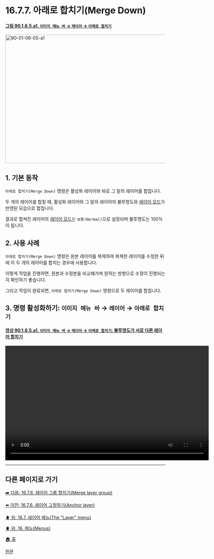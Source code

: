 # 16.7.7. 아래로 합치기(Merge Down)

<a id="90-01-06-05-a1"></a>

#### [그림 90.1.6.5.a1. `이미지 메뉴 바` → `레이어` → `아래로 합치기`](./90-01-06-05-merge_down.md#90-01-06-05-a1)
<img width="849" height="404" alt="90-01-06-05-a1" src="https://github.com/user-attachments/assets/969b97ae-081f-4589-91ce-e2cc9538ed51" />

<a id="16-07-07-s1"></a>

## 1. 기본 동작
`아래로 합치기(Merge Down)` 명령은 활성화 레이어와 바로 그 밑의 레이어를 합칩니다.

두 개의 레이어를 합칠 때, 활성화 레이어와 그 밑의 레이어의 불투명도와 [레이어 모드](./08-02-00-layer_modes.md)가 반영된 모습으로 합칩니다.

결과로 합쳐진 레이어의 [레이어 모드](./08-02-00-layer_modes.md)는 `보통(Normal)`으로 설정되며 불투명도는 100%이 됩니다.

<a id="16-07-07-s2"></a>

## 2. 사용 사례
`아래로 합치기(Merge Down)` 명령은 원본 레이어를 복제하여 복제한 레이어를 수정한 뒤에 이 두 개의 레이어를 합치는 경우에 사용합니다.

이렇게 작업을 진행하면, 원본과 수정본을 비교해가며 원하는 방향으로 수정이 진행되는지 확인하기 좋습니다.

그리고 작업이 완료되면, `아래로 합치기(Merge Down)` 명령으로 두 레이어를 합칩니다.

<a id="16-07-07-s3"></a>

## 3. 명령 활성화하기: `이미지 메뉴 바` → `레이어` → `아래로 합치기`

<a id="90-01-06-05-a1"></a>

#### [영상 90.1.6.5.a1. `이미지 메뉴 바` → `레이어` → `아래로 합치기`: 불투명도가 서로 다른 레이어 합치기](./90-01-06-05-merge_down.md#90-01-06-05-a1)
<video controls="controls" width="640" height="360" src="https://github.com/user-attachments/assets/c6a4a8c4-26aa-4563-98f8-ab90a92479d2"></video>

***

## 다른 페이지로 가기

[➡️ 다음: 16.7.8. 레이어 그룹 합치기(Merge layer group)](./16-07-08-merge-layer-group.md)

[⬅️ 이전: 16.7.6. 레이어 고정하기(Anchor layer)](./16-07-06-anchor-layer.md)

[⬆️ 위: 16.7. 레이어 메뉴(The "Layer" menu)](./16-07-00-the-layer-menu.md)

[⬆️ 위: 16. 메뉴(Menus)](./16-00-menus.md)

[🏠 홈](./00-home.md)

[원문](https://docs.gimp.org/2.10/ko/gimp-layer-merge-down.html)